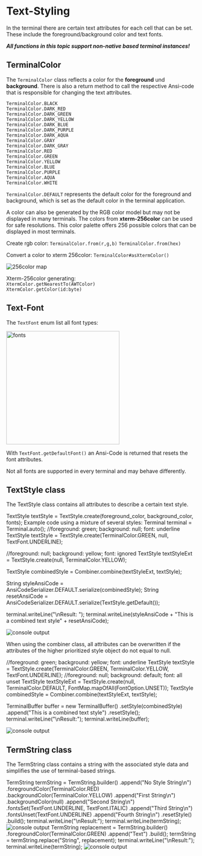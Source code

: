 # Text-Styling

In the terminal there are certain text attributes for each cell that can be set.
These include the foreground/background color and text fonts.

***All functions in this topic support non-native based terminal instances!***

## TerminalColor

The `TerminalColor` class reflects a color for the 
**foreground** und **background**. There is also a return method to call the respective 
Ansi-code that is responsible for changing the text attributes.

`TerminalColor.BLACK`<br/>
`TerminalColor.DARK_RED`<br/>
`TerminalColor.DARK_GREEN`<br/>
`TerminalColor.DARK_YELLOW`<br/>
`TerminalColor.DARK_BLUE`<br/>
`TerminalColor.DARK_PURPLE`<br/>
`TerminalColor.DARK_AQUA`<br/>
`TerminalColor.GRAY`<br/>
`TerminalColor.DARK_GRAY`<br/>
`TerminalColor.RED`<br/>
`TerminalColor.GREEN`<br/>
`TerminalColor.YELLOW`<br/>
`TerminalColor.BLUE`<br/>
`TerminalColor.PURPLE`<br/>
`TerminalColor.AQUA`<br/>
`TerminalColor.WHITE`<br/>

`TerminalColor.DEFAULT` represents the default color for the foreground and background, which is 
set as the default color in the terminal application.

A color can also be generated by the RGB color model but may not be displayed in many terminals.
The colors from **xterm-256color** can be used for safe resolutions.
This color palette offers 256 possible colors that can be displayed in most terminals.

Create rgb color: ```TerminalColor.from(r,g,b)``` ```TerminalColor.from(hex)```

Convert a color to xterm 256color: ```TerminalColor#asXtermColor()```

<img src="xterm_256color.png" alt="256color map"/>

Xterm-256color generating:<br/>
`XtermColor.getNearestTo(AWTColor)`<br/>
`XtermColor.getColor(id:byte)`

## Text-Font

The `TextFont` enum list all font types:

<img src="fonts.gif" alt="fonts" width="300"/>

With `TextFont.getDefaultFont()` an Ansi-Code is returned that resets the font attributes.

<warning>
Not all fonts are supported in every terminal and may behave differently.
</warning>

## TextStyle class
The TextStyle class contains all attributes to describe a certain text style.

<code-block lang="java">
TextStyle textStyle = TextStyle.create(foreground_color,
        background_color, fonts);
</code-block>
Example code using a mixture of several styles:
<code-block lang="java">
Terminal terminal = Terminal.auto();
//foreground: green; background: null; font: underline
TextStyle textStyle = TextStyle.create(TerminalColor.GREEN, null,
    TextFont.UNDERLINE);

//foreground: null; background: yellow; font: ignored
TextStyle textStyleExt = TextStyle.create(null, TerminalColor.YELLOW);

TextStyle combinedStyle = Combiner.combine(textStyleExt, textStyle);

String styleAnsiCode = AnsiCodeSerializer.DEFAULT.serialize(combinedStyle);
String resetAnsiCode = AnsiCodeSerializer.DEFAULT.serialize(TextStyle.getDefault());

terminal.writeLine("\nResult: ");
terminal.writeLine(styleAnsiCode + "This is a combined text style" + resetAnsiCode);
</code-block>

<img src="textstyle_combiner.png" alt="console output"/>

When using the combiner class, all attributes can be overwritten if the attributes
of the higher prioritized style object do not equal to null.

<code-block lang="java">
//foreground: green; background: yellow; font: underline
TextStyle textStyle = TextStyle.create(TerminalColor.GREEN,
    TerminalColor.YELLOW, TextFont.UNDERLINE);
//foreground: null; background: default; font: all unset
TextStyle textStyleExt = TextStyle.create(null, TerminalColor.DEFAULT,
    FontMap.mapOfAll(FontOption.UNSET));
TextStyle combinedStyle = Combiner.combine(textStyleExt, textStyle);

TerminalBuffer buffer = new TerminalBuffer()
    .setStyle(combinedStyle)
    .append("This is a combined text style")
    .resetStyle();
terminal.writeLine("\nResult:");
terminal.writeLine(buffer);
</code-block>

<img src="textstyle_combiner2.png" alt="console output"/>

## TermString class
The TermString class contains a string with the associated style data and simplifies the use 
of terminal-based strings.

<code-block lang="java">
TermString termString = TermString.builder()
    .append("No Style String\n")
    .foregroundColor(TerminalColor.RED)
    .backgroundColor(TerminalColor.YELLOW)
    .append("First String\n")
    .backgroundColor(null)
    .append("Second String\n")
    .fontsSet(TextFont.UNDERLINE, TextFont.ITALIC)
    .append("Third String\n")
    .fontsUnset(TextFont.UNDERLINE)
    .append("Fourth String\n")
    .resetStyle()
    .build();
terminal.writeLine("\nResult:");
terminal.writeLine(termString);
</code-block>
<img src="termstring.png" alt="console output"/>

<code-block lang="java">
TermString replacement = TermString.builder()
    .foregroundColor(TerminalColor.GREEN)
    .append("Text")
    .build();
termString = termString.replace("String", replacement);
terminal.writeLine("\nResult:");
terminal.writeLine(termString);
</code-block>
<img src="termstring2.png" alt="console output"/>